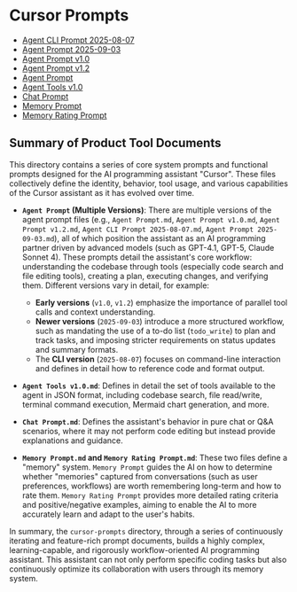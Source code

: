 # Cursor Prompts

- [Agent CLI Prompt 2025-08-07](./Agent%20CLI%20Prompt%202025-08-07.md)
- [Agent Prompt 2025-09-03](./Agent%20Prompt%202025-09-03.md)
- [Agent Prompt v1.0](./Agent%20Prompt%20v1.0.md)
- [Agent Prompt v1.2](./Agent%20Prompt%20v1.2.md)
- [Agent Prompt](./Agent%20Prompt.md)
- [Agent Tools v1.0](./Agent%20Tools%20v1.0.md)
- [Chat Prompt](./Chat%20Prompt.md)
- [Memory Prompt](./Memory%20Prompt.md)
- [Memory Rating Prompt](./Memory%20Rating%20Prompt.md)

## Summary of Product Tool Documents

This directory contains a series of core system prompts and functional prompts designed for the AI programming assistant "Cursor". These files collectively define the identity, behavior, tool usage, and various capabilities of the Cursor assistant as it has evolved over time.

- **`Agent Prompt` (Multiple Versions)**: There are multiple versions of the agent prompt files (e.g., `Agent Prompt.md`, `Agent Prompt v1.0.md`, `Agent Prompt v1.2.md`, `Agent CLI Prompt 2025-08-07.md`, `Agent Prompt 2025-09-03.md`), all of which position the assistant as an AI programming partner driven by advanced models (such as GPT-4.1, GPT-5, Claude Sonnet 4). These prompts detail the assistant's core workflow: understanding the codebase through tools (especially code search and file editing tools), creating a plan, executing changes, and verifying them. Different versions vary in detail, for example:
  - **Early versions** (`v1.0`, `v1.2`) emphasize the importance of parallel tool calls and context understanding.
  - **Newer versions** (`2025-09-03`) introduce a more structured workflow, such as mandating the use of a to-do list (`todo_write`) to plan and track tasks, and imposing stricter requirements on status updates and summary formats.
  - The **CLI version** (`2025-08-07`) focuses on command-line interaction and defines in detail how to reference code and format output.

- **`Agent Tools v1.0.md`**: Defines in detail the set of tools available to the agent in JSON format, including codebase search, file read/write, terminal command execution, Mermaid chart generation, and more.

- **`Chat Prompt.md`**: Defines the assistant's behavior in pure chat or Q&A scenarios, where it may not perform code editing but instead provide explanations and guidance.

- **`Memory Prompt.md` and `Memory Rating Prompt.md`**: These two files define a "memory" system. `Memory Prompt` guides the AI on how to determine whether "memories" captured from conversations (such as user preferences, workflows) are worth remembering long-term and how to rate them. `Memory Rating Prompt` provides more detailed rating criteria and positive/negative examples, aiming to enable the AI to more accurately learn and adapt to the user's habits.

In summary, the `cursor-prompts` directory, through a series of continuously iterating and feature-rich prompt documents, builds a highly complex, learning-capable, and rigorously workflow-oriented AI programming assistant. This assistant can not only perform specific coding tasks but also continuously optimize its collaboration with users through its memory system.